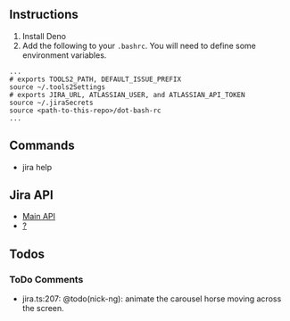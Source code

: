 ## Instructions

1. Install Deno
2. Add the following to your `.bashrc`. You will need to define some environment variables.

```
...
# exports TOOLS2_PATH, DEFAULT_ISSUE_PREFIX
source ~/.tools2Settings
# exports JIRA_URL, ATLASSIAN_USER, and ATLASSIAN_API_TOKEN
source ~/.jiraSecrets
source <path-to-this-repo>/dot-bash-rc
...
```

## Commands

- jira help

## Jira API

- [Main API](https://docs.atlassian.com/software/jira/docs/api/REST/9.9.0/)
- [?](https://developer.atlassian.com/cloud/jira/platform/apis/document/nodes/media/)

## Todos

### ToDo Comments

- jira.ts:207: @todo(nick-ng): animate the carousel horse moving across the screen.
